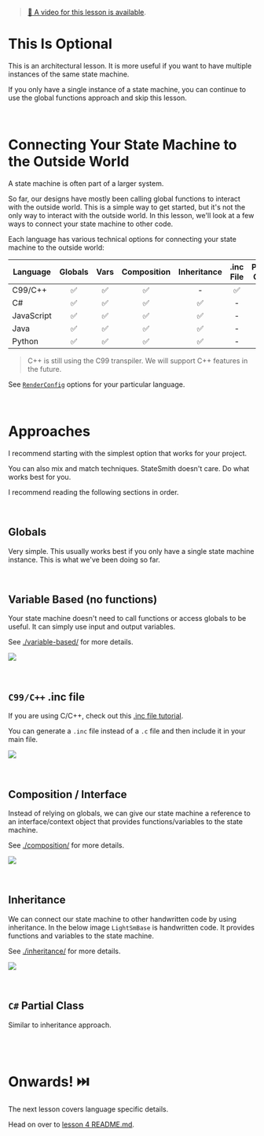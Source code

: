> [🎥 A video for this lesson is available](https://www.youtube.com/watch?v=O7_sHEuebwo&list=PLC7mUEDZkCILp_Xvi6wjHv2EqMn_MbEXl&index=5&pp=iAQB).

# This Is Optional
This is an architectural lesson. It is more useful if you want to have multiple instances of the same state machine.

If you only have a single instance of a state machine, you can continue to use the global functions approach and skip this lesson.


<br>


# Connecting Your State Machine to the Outside World
A state machine is often part of a larger system.

So far, our designs have mostly been calling global functions to interact with the outside world. This is a simple way to get started, but it's not the only way to interact with the outside world. In this lesson, we'll look at a few ways to connect your state machine to other code.

Each language has various technical options for connecting your state machine to the outside world:

| Language   | Globals | Vars | Composition | Inheritance | .inc File | Partial Class |
| ---------- |:-------:|:----:|:-----------:|:-----------:|:---------:|:-------------:|
| C99/C++    | ✅      | ✅   | ✅         | -           | ✅       | -             |
| C#         | ✅      | ✅   | ✅         | ✅         | -         | ✅           |
| JavaScript | ✅      | ✅   | ✅         | ✅         | -         | -             |
| Java       | ✅      | ✅   | ✅         | ✅         | -         | -             |
| Python     | ✅      | ✅   | ✅         | ✅         | -         | -             |

> C++ is still using the C99 transpiler. We will support C++ features in the future.

See [`RenderConfig`](https://github.com/StateSmith/StateSmith/blob/main/docs/settings.md) options for your particular language.

<br>

# Approaches
I recommend starting with the simplest option that works for your project.

You can also mix and match techniques. StateSmith doesn't care. Do what works best for you.

I recommend reading the following sections in order.




<br>

## Globals
Very simple. This usually works best if you only have a single state machine instance. This is what we've been doing so far.




<br>

## Variable Based (no functions)
Your state machine doesn't need to call functions or access globals to be useful. It can simply use input and output variables.

See [./variable-based/](./variable-based/README.md) for more details.

![](docs/var-based.png)



<br>

## `C99/C++` .inc file
If you are using C/C++, check out this [.inc file tutorial](https://github.com/StateSmith/StateSmith-examples/tree/main/c-include-sm-basic-2-plantuml-tutorial).

You can generate a `.inc` file instead of a `.c` file and then include it in your main file.

![](docs/inc-file.png)



<br>

## Composition / Interface
Instead of relying on globals, we can give our state machine a reference to an interface/context object that provides functions/variables to the state machine.

See [./composition/](./composition/README.md) for more details.

![](docs/composition.png)

<!-- 
When compared to inheritance:

Pros:
- works for any language
- easy to test

Cons:
- a bit more work to wire up
- may require more typing (depends on language) -->




<br>

## Inheritance
We can connect our state machine to other handwritten code by using inheritance. In the below image `LightSmBase` is handwritten code. It provides functions and variables to the state machine.

See [./inheritance/](./inheritance/README.md) for more details.

![](docs/inheritance.png)


<!-- When compared to composition:

Pros:
- often less work wiring stuff up

Cons:
- less flexible
- doesn't abstract/hide state machine details -->


<br>

## `C#` Partial Class
Similar to inheritance approach.



<br>
<br>

# Onwards! ⏭️
The next lesson covers language specific details.

Head on over to [lesson 4 README.md](../lesson-4/README.md).

